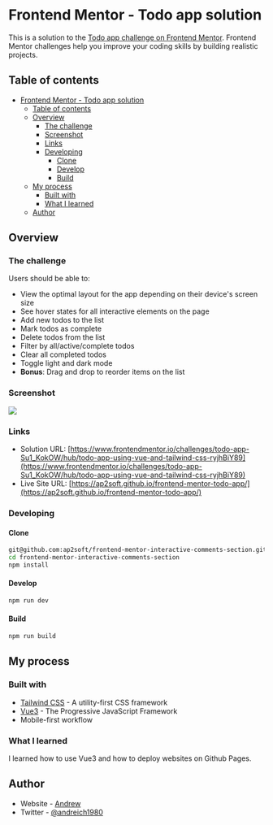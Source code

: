 # Frontend Mentor - Todo app solution

This is a solution to the [Todo app challenge on Frontend Mentor](https://www.frontendmentor.io/challenges/todo-app-Su1_KokOW). Frontend Mentor challenges help you improve your coding skills by building realistic projects.

## Table of contents

- [Frontend Mentor - Todo app solution](#frontend-mentor---todo-app-solution)
  - [Table of contents](#table-of-contents)
  - [Overview](#overview)
    - [The challenge](#the-challenge)
    - [Screenshot](#screenshot)
    - [Links](#links)
    - [Developing](#developing)
      - [Clone](#clone)
      - [Develop](#develop)
      - [Build](#build)
  - [My process](#my-process)
    - [Built with](#built-with)
    - [What I learned](#what-i-learned)
  - [Author](#author)

## Overview

### The challenge

Users should be able to:

- View the optimal layout for the app depending on their device's screen size
- See hover states for all interactive elements on the page
- Add new todos to the list
- Mark todos as complete
- Delete todos from the list
- Filter by all/active/complete todos
- Clear all completed todos
- Toggle light and dark mode
- **Bonus**: Drag and drop to reorder items on the list

### Screenshot

![](./screenshot.jpg)

### Links

- Solution URL: [https://www.frontendmentor.io/challenges/todo-app-Su1_KokOW/hub/todo-app-using-vue-and-tailwind-css-ryjhBiY89](https://www.frontendmentor.io/challenges/todo-app-Su1_KokOW/hub/todo-app-using-vue-and-tailwind-css-ryjhBiY89)
- Live Site URL: [https://ap2soft.github.io/frontend-mentor-todo-app/](https://ap2soft.github.io/frontend-mentor-todo-app/)

### Developing

#### Clone

```bash
git@github.com:ap2soft/frontend-mentor-interactive-comments-section.git
cd frontend-mentor-interactive-comments-section
npm install
```

#### Develop

```bash
npm run dev
```

#### Build

```bash
npm run build
```

## My process

### Built with

- [Tailwind CSS](https://tailwindcss.com) - A utility-first CSS framework
- [Vue3](https://vuejs.org/) - The Progressive JavaScript Framework
- Mobile-first workflow

### What I learned

I learned how to use Vue3 and how to deploy websites on Github Pages.

## Author

- Website - [Andrew](https://ap2.dev)
- Twitter - [@andreich1980](https://www.twitter.com/andreich1980)
